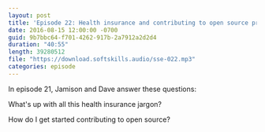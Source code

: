 ```yaml
---
layout: post
title: 'Episode 22: Health insurance and contributing to open source projects'
date: 2016-08-15 12:00:00 -0700
guid: 9b7bbc64-f701-4262-917b-2a7912a2d2d4
duration: "40:55"
length: 39280512
file: "https://download.softskills.audio/sse-022.mp3"
categories: episode
---
```


In episode 21, Jamison and Dave answer these questions:

What's up with all this health insurance jargon?

How do I get started contributing to open source?
